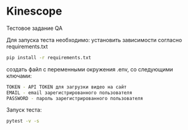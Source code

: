 # Kinescope
Тестовое задание QA

Для запуска теста необходимо:
установить зависимости согласно requirements.txt
```sh
pip install -r requirements.txt
```
  

создать файл с переменными окружения .env, со следующими ключами:
```sh
TOKEN - API TOKEN для загрузки видео на сайт
EMAIL - email зарегистрированного пользователя
PASSWORD - пароль зарегистрированного пользователя
```

Запуск теста:
```sh
pytest -v -s
```
